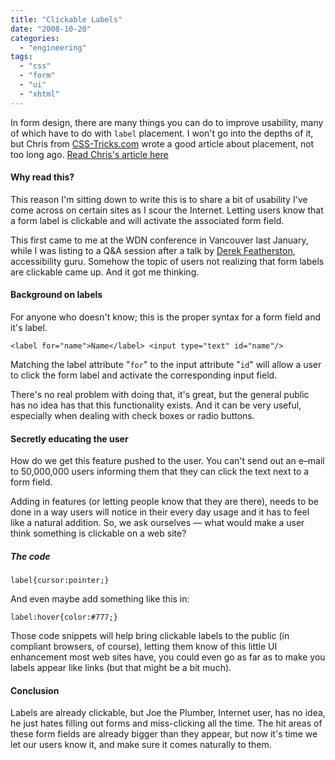 ```yaml
---
title: "Clickable Labels"
date: "2008-10-20"
categories: 
  - "engineering"
tags: 
  - "css"
  - "form"
  - "ui"
  - "xhtml"
---
```


In form design, there are many things you can do to improve usability, many of which have to do with `label` placement. I won't go into the depths of it, but Chris from [CSS-Tricks.com](http://css-tricks.com) wrote a good article about placement, not too long ago. [Read Chris's article here](http://css-tricks.com/label-placement-on-forms/)

#### Why read this?

This reason I'm sitting down to write this is to share a bit of usability I've come across on certain sites as I scour the Internet. Letting users know that a form label is clickable and will activate the associated form field.

This first came to me at the WDN conference in Vancouver last January, while I was listing to a Q&A session after a talk by [Derek Featherston](http://boxofchocolates.ca/), accessibility guru. Somehow the topic of users not realizing that form labels are clickable came up. And it got me thinking.

#### Background on labels

For anyone who doesn't know; this is the proper syntax for a form field and it's label.

```
<label for="name">Name</label> <input type="text" id="name"/>
```

Matching the label attribute "`for`" to the input attribute "`id`" will allow a user to click the form label and activate the corresponding input field.

There's no real problem with doing that, it's great, but the general public has no idea has that this functionality exists. And it can be very useful, especially when dealing with check boxes or radio buttons.

#### Secretly educating the user

How do we get this feature pushed to the user. You can't send out an e–mail to 50,000,000 users informing them that they can click the text next to a form field.

Adding in features (or letting people know that they are there), needs to be done in a way users will notice in their every day usage and it has to feel like a natural addition. So, we ask ourselves — what would make a user think something is clickable on a web site?

##### The code

```
label{cursor:pointer;}
```

And even maybe add something like this in:

```
label:hover{color:#777;}
```

Those code snippets will help bring clickable labels to the public (in compliant browsers, of course), letting them know of this little UI enhancement most web sites have, you could even go as far as to make you labels appear like links (but that might be a bit much).

#### Conclusion

Labels are already clickable, but Joe the Plumber, Internet user, has no idea, he just hates filling out forms and miss-clicking all the time. The hit areas of these form fields are already bigger than they appear, but now it's time we let our users know it, and make sure it comes naturally to them.
